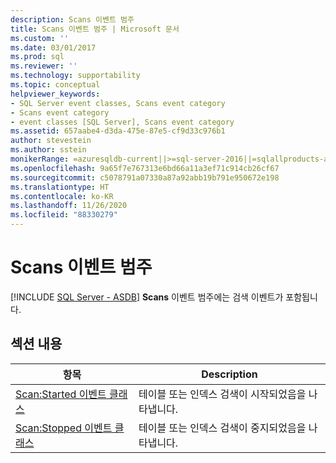 ```yaml
---
description: Scans 이벤트 범주
title: Scans 이벤트 범주 | Microsoft 문서
ms.custom: ''
ms.date: 03/01/2017
ms.prod: sql
ms.reviewer: ''
ms.technology: supportability
ms.topic: conceptual
helpviewer_keywords:
- SQL Server event classes, Scans event category
- Scans event category
- event classes [SQL Server], Scans event category
ms.assetid: 657aabe4-d3da-475e-87e5-cf9d33c976b1
author: stevestein
ms.author: sstein
monikerRange: =azuresqldb-current||>=sql-server-2016||=sqlallproducts-allversions||>=sql-server-linux-2017||=azuresqldb-mi-current
ms.openlocfilehash: 9a65f7e767313e6bd66a11a3ef71c914cb26cf67
ms.sourcegitcommit: c5078791a07330a87a92abb19b791e950672e198
ms.translationtype: HT
ms.contentlocale: ko-KR
ms.lasthandoff: 11/26/2020
ms.locfileid: "88330279"
---
```

# <a name="scans-event-category"></a>Scans 이벤트 범주
[!INCLUDE [SQL Server - ASDB](../../includes/applies-to-version/sql-asdb.md)]
  **Scans** 이벤트 범주에는 검색 이벤트가 포함됩니다.  
  
## <a name="in-this-section"></a>섹션 내용  
  
|항목|Description|  
|-----------|-----------------|  
|[Scan:Started 이벤트 클래스](../../relational-databases/event-classes/scan-started-event-class.md)|테이블 또는 인덱스 검색이 시작되었음을 나타냅니다.|  
|[Scan:Stopped 이벤트 클래스](../../relational-databases/event-classes/scan-stopped-event-class.md)|테이블 또는 인덱스 검색이 중지되었음을 나타냅니다.|  
  
  
